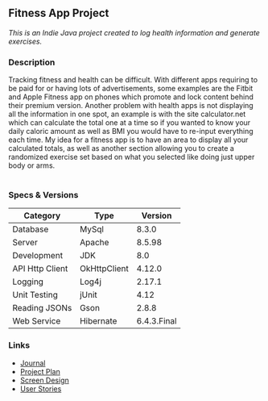 ## Fitness App Project
*This is an Indie Java project created to log health information and generate exercises.*

### Description
Tracking fitness and health can be difficult. 
With different apps requiring to be paid for or having lots of advertisements, 
some examples are the Fitbit and Apple Fitness app on phones which promote 
and lock content behind their premium version. Another problem with health 
apps is not displaying all the information in one spot, an example is with 
the site calculator.net which can calculate the total one at a time so if 
you wanted to know your daily caloric amount as well as BMI you would have 
to re-input everything each time. My idea for a fitness app is to have an 
area to display all your calculated totals, as well as another section 
allowing you to create a randomized exercise set based on what you selected 
like doing just upper body or arms.
    <br><br>
### Specs & Versions
| Category        | Type         | Version     |
|-----------------|--------------|-------------|
| Database        | MySql        | 8.3.0       |
| Server          | Apache       | 8.5.98      |    
| Development     | JDK          | 8.0         |
| API Http Client | OkHttpClient | 4.12.0      |
| Logging         | Log4j        | 2.17.1      |
| Unit Testing    | jUnit        | 4.12        |
| Reading JSONs   | Gson         | 2.8.8       |
| Web Service     | Hibernate    | 6.4.3.Final |

### Links
- [Journal](journal.md)
- [Project Plan](Mockups/plan.md)
- [Screen Design](Mockups/FitApp-Screen-Design.png)
- [User Stories](Mockups/UserStories.md)